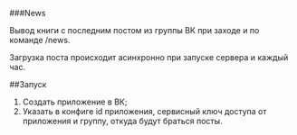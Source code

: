 ###News

Вывод книги с последним постом из группы ВК при заходе и по команде /news.

Загрузка поста происходит асинхронно при запуске сервера и каждый час.

##Запуск

1. Создать приложение в ВК;
2. Указать в конфиге id приложения, сервисный ключ доступа от приложения и группу, откуда будут браться посты.
